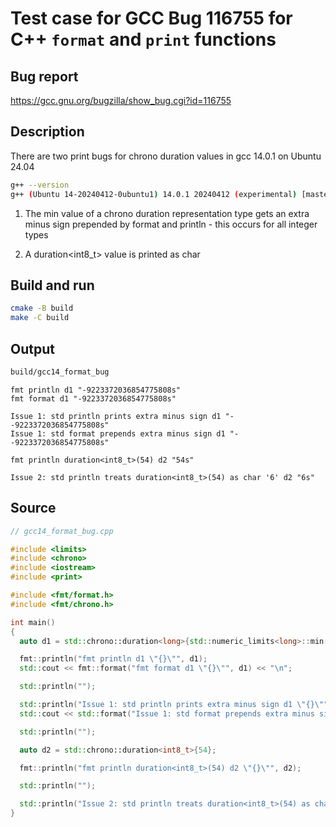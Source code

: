 # Test case for GCC Bug 116755 for  C++ `format` and `print` functions

## Bug report
https://gcc.gnu.org/bugzilla/show_bug.cgi?id=116755

## Description

There are two print bugs for chrono duration values in gcc 14.0.1 on Ubuntu 24.04

```bash
g++ --version
g++ (Ubuntu 14-20240412-0ubuntu1) 14.0.1 20240412 (experimental) [master r14-9935-g67e1433a94f]
```

1. The min value of a chrono duration representation type gets an extra minus sign prepended by format and println - this occurs for all integer types

2. A duration<int8_t> value is printed as char

## Build and run

```bash
cmake -B build
make -C build
```


## Output

```bash
build/gcc14_format_bug
```

```
fmt println d1 "-9223372036854775808s"
fmt format d1 "-9223372036854775808s"

Issue 1: std println prints extra minus sign d1 "--9223372036854775808s"
Issue 1: std format prepends extra minus sign d1 "--9223372036854775808s"

fmt println duration<int8_t>(54) d2 "54s"

Issue 2: std println treats duration<int8_t>(54) as char '6' d2 "6s"
```

## Source


```c++
// gcc14_format_bug.cpp

#include <limits>
#include <chrono>
#include <iostream>
#include <print>

#include <fmt/format.h>
#include <fmt/chrono.h>

int main()
{
  auto d1 = std::chrono::duration<long>{std::numeric_limits<long>::min()};

  fmt::println("fmt println d1 \"{}\"", d1);
  std::cout << fmt::format("fmt format d1 \"{}\"", d1) << "\n";

  std::println("");

  std::println("Issue 1: std println prints extra minus sign d1 \"{}\"", d1);
  std::cout << std::format("Issue 1: std format prepends extra minus sign d1 \"{}\"", d1) << "\n";

  std::println("");

  auto d2 = std::chrono::duration<int8_t>{54};

  fmt::println("fmt println duration<int8_t>(54) d2 \"{}\"", d2);

  std::println("");

  std::println("Issue 2: std println treats duration<int8_t>(54) as char '6' d2 \"{}\"", d2);
}
```

